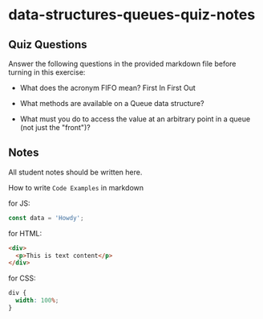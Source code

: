 # data-structures-queues-quiz-notes

## Quiz Questions

Answer the following questions in the provided markdown file before turning in this exercise:

- What does the acronym FIFO mean?
  First In First Out

- What methods are available on a Queue data structure?

- What must you do to access the value at an arbitrary point in a queue (not just the "front")?

## Notes

All student notes should be written here.

How to write `Code Examples` in markdown

for JS:

```javascript
const data = 'Howdy';
```

for HTML:

```html
<div>
  <p>This is text content</p>
</div>
```

for CSS:

```css
div {
  width: 100%;
}
```
